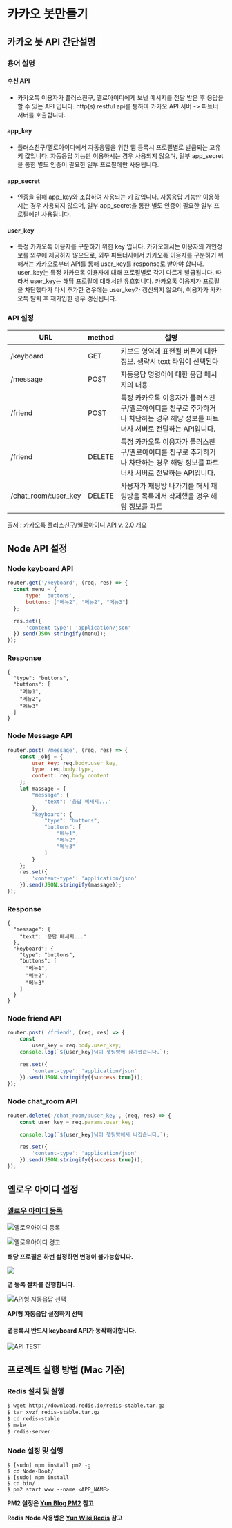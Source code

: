 # 카카오 봇만들기

## 카카오 봇 API 간단설명

### 용어 설명

#### 수신 API

- 카카오톡 이용자가 플러스친구, 옐로아이디에게 보낸 메시지를 전달 받은 후 응답을 할 수 있는 API 입니다. http(s) restful api를 통하여 카카오 API 서버 -> 파트너 서버를 호출합니다.

#### app_key

- 플러스친구/옐로아이디에서 자동응답을 위한 앱 등록시 프로필별로 발급되는 고유 키 값입니다. 자동응답 기능만 이용하시는 경우 사용되지 않으며, 일부 app_secret을 통한 별도 인증이 필요한 일부 프로필에만 사용됩니다.

#### app_secret

- 인증을 위해 app_key와 조합하여 사용되는 키 값입니다. 자동응답 기능만 이용하시는 경우 사용되지 않으며, 일부 app_secret을 통한 별도 인증이 필요한 일부 프로필에만 사용됩니다.

#### user_key

- 특정 카카오톡 이용자를 구분하기 위한 key 입니다. 카카오에서는 이용자의 개인정보를 외부에 제공하지 않으므로, 외부 파트너사에서 카카오톡 이용자를 구분하기 위해서는 카카오로부터 API를 통해 user_key를 response로 받아야 합니다. user_key는 특정 카카오톡 이용자에 대해 프로필별로 각기 다르게 발급됩니다. 따라서 user_key는 해당 프로필에 대해서만 유효합니다. 카카오톡 이용자가 프로필을 차단했다가 다시 추가한 경우에는 user_key가 갱신되지 않으며, 이용자가 카카오톡 탈퇴 후 재가입한 경우 갱신됩니다.

### API 설정

URL                  | method | 설명
-------------------- | ------ | ------------------------------------------------------------------------
/keyboard            | GET    | 키보드 영역에 표현될 버튼에 대한 정보. 생략시 text 타입이 선택된다
/message             | POST   | 자동응답 명령어에 대한 응답 메시지의 내용
/friend              | POST   | 특정 카카오톡 이용자가 플러스친구/옐로아이디를 친구로 추가하거나 차단하는 경우 해당 정보를 파트너사 서버로 전달하는 API입니다.
/friend              | DELETE | 특정 카카오톡 이용자가 플러스친구/옐로아이디를 친구로 추가하거나 차단하는 경우 해당 정보를 파트너사 서버로 전달하는 API입니다.
/chat_room/:user_key | DELETE | 사용자가 채팅방 나가기를 해서 채팅방을 목록에서 삭제했을 경우 해당 정보를 파트

[출저 : 카카오톡 플러스친구/옐로아이디 API v. 2.0 개요](https://github.com/plusfriend/auto_reply)

## Node API 설정

### Node keyboard API

```javascript
router.get('/keyboard', (req, res) => {
  const menu = {
      type: 'buttons',
      buttons: ["메뉴2", "메뉴2", "메뉴3"]
  };

  res.set({
      'content-type': 'application/json'
  }).send(JSON.stringify(menu));
});
```

### Response

```
{
  "type": "buttons",
  "buttons": [
    "메뉴1",
    "메뉴2",
    "메뉴3"
  ]
}
```

### Node Message API

```javascript
router.post('/message', (req, res) => {
    const _obj = {
        user_key: req.body.user_key,
        type: req.body.type,
        content: req.body.content
    };
    let massage = {
        "message": {
            "text": '응답 메세지...'
        },
        "keyboard": {
            "type": "buttons",
            "buttons": [
                "메뉴1",
                "메뉴2",
                "메뉴3"
            ]
        }
    };
    res.set({
        'content-type': 'application/json'
    }).send(JSON.stringify(massage));
});
```

### Response

```
{
  "message": {
    "text": '응답 메세지...'
  },
  "keyboard": {
    "type": "buttons",
    "buttons": [
      "메뉴1",
      "메뉴2",
      "메뉴3"
    ]
  }
}
```

### Node friend API

```javascript
router.post('/friend', (req, res) => {
    const
        user_key = req.body.user_key;
    console.log(`${user_key}님이 쳇팅방에 참가했습니다.`);

    res.set({
        'content-type': 'application/json'
    }).send(JSON.stringify({success:true}));
});
```

### Node chat_room API

```javascript
router.delete('/chat_room/:user_key', (req, res) => {
    const user_key = req.params.user_key;

    console.log(`${user_key}님이 쳇팅방에서 나갔습니다.`);

    res.set({
        'content-type': 'application/json'
    }).send(JSON.stringify({success:true}));
});
```

## 옐로우 아이디 설정

### [옐로우 아이디 등록](https://yellowid.kakao.com)

![옐로우아이디 등록](http://i.imgur.com/68DXtkf.png)

![옐로우아이디 경고](http://i.imgur.com/J9bloey.png)

**해당 프로필은 하번 설정하면 변경이 불가능합니다.**

![](http://i.imgur.com/YDxMB6D.png)

**앱 등록 절차를 진행합니다.**

![API형 자동읍답 선택](http://i.imgur.com/NDfHewo.png)

**API형 자동읍답 설정하기 선택**

#### 앱등록시 반드시 keyboard API가 동작해야합니다.

![API TEST](http://i.imgur.com/JUFtFR8.png)

## 프로젝트 실행 방법 (Mac 기준)

### Redis 설치 및 실행

```1
$ wget http://download.redis.io/redis-stable.tar.gz
$ tar xvzf redis-stable.tar.gz
$ cd redis-stable
$ make
$ redis-server
```

### Node 설정 및 실행

```
$ [sudo] npm install pm2 -g
$ cd Node-Boot/
$ [sudo] npm install
$ cd bin/
$ pm2 start www --name <APP_NAME>
```
**PM2 설정은 [Yun Blog PM2](https://cheese10yun.github.io/PM2) 참고**

**Redis Node 사용법은 [Yun Wiki Redis](https://github.com/cheese10yun/Yun-Wiki/blob/master/Node/Redis.md) 참고**
